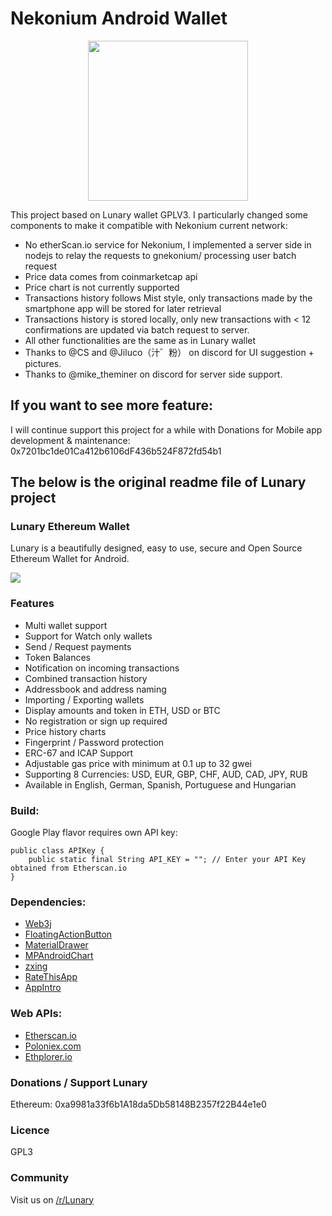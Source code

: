 # Nekonium Android Wallet
<p align="center"><img width= "256px" src="https://raw.githubusercontent.com/nekonium/nekonium.github.io/master/img/nekonium_512x512.png" > </p>

This project based on Lunary wallet GPLV3. I particularly changed some components to make it compatible with Nekonium current network:

* No etherScan.io service for Nekonium, I implemented a server side in nodejs to relay the requests to gnekonium/ processing user batch request
* Price data comes from coinmarketcap api
* Price chart is not currently supported
* Transactions history follows Mist style, only transactions made by the smartphone app will be stored for later retrieval 
* Transactions history is stored locally, only new transactions with < 12 confirmations are updated via batch request to server.
* All other functionalities are the same as in Lunary wallet
* Thanks to @CS and @Jiluco（汁゛粉） on discord  for UI suggestion + pictures.
* Thanks to @mike_theminer on discord for server side support. 

## If you want to see more feature:
I will continue support this project for a while with 
Donations for Mobile app development & maintenance:
0x7201bc1de01Ca412b6106dF436b524F872fd54b1


## The below is the original readme file of Lunary project

### Lunary Ethereum Wallet

Lunary is a beautifully designed, easy to use, secure and Open Source Ethereum Wallet for Android.

<img src="http://rehanced.com/apps/lunary/githubbanner.png" >

### Features
* Multi wallet support  
* Support for Watch only wallets  
* Send / Request payments  
* Token Balances  
* Notification on incoming transactions  
* Combined transaction history  
* Addressbook and address naming  
* Importing / Exporting wallets  
* Display amounts and token in ETH, USD or BTC  
* No registration or sign up required  
* Price history charts  
* Fingerprint / Password protection
* ERC-67 and ICAP Support
* Adjustable gas price with minimum at 0.1 up to 32 gwei
* Supporting 8 Currencies: USD, EUR, GBP, CHF, AUD, CAD, JPY, RUB  
* Available in English, German, Spanish, Portuguese and Hungarian

### Build:
Google Play flavor requires own API key:
```
public class APIKey {
    public static final String API_KEY = ""; // Enter your API Key obtained from Etherscan.io
}
```

### Dependencies:
* [Web3j](https://github.com/web3j/web3j)
* [FloatingActionButton](https://github.com/Clans/FloatingActionButton)
* [MaterialDrawer](https://github.com/mikepenz/MaterialDrawer)
* [MPAndroidChart](https://github.com/PhilJay/MPAndroidChart)
* [zxing](https://github.com/zxing/zxing)
* [RateThisApp](https://github.com/kobakei/Android-RateThisApp)
* [AppIntro](https://github.com/apl-devs/AppIntro)

### Web APIs:
* [Etherscan.io](https://etherscan.io/)  
* [Poloniex.com](https://poloniex.com/)  
* [Ethplorer.io](https://ethplorer.io)

### Donations / Support Lunary 
Ethereum: 0xa9981a33f6b1A18da5Db58148B2357f22B44e1e0

### Licence
GPL3

### Community
Visit us on [/r/Lunary](https://www.reddit.com/r/lunary/)
